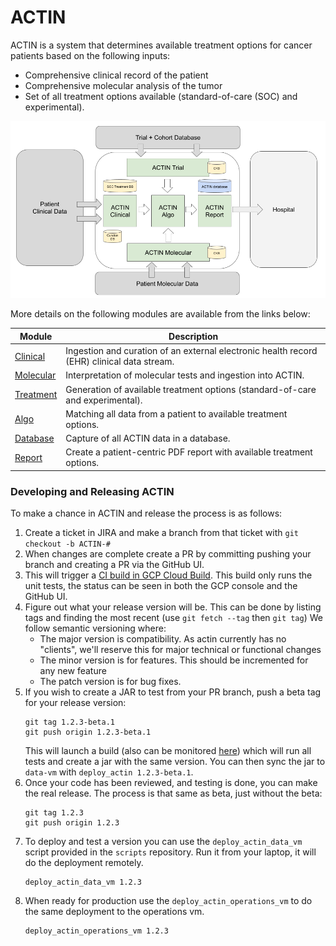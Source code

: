 # ACTIN

ACTIN is a system that determines available treatment options for cancer patients based on the following inputs:
 - Comprehensive clinical record of the patient
 - Comprehensive molecular analysis of the tumor
 - Set of all treatment options available (standard-of-care (SOC) and experimental).

![ACTIN System](system/src/main/resources/actin_system.png)
 
More details on the following modules are available from the links below:

| Module                 | Description                                                                                |
|------------------------|--------------------------------------------------------------------------------------------|
| [Clinical](clinical)   | Ingestion and curation of an external electronic health record (EHR) clinical data stream. |
| [Molecular](molecular) | Interpretation of molecular tests and ingestion into ACTIN.                                |
| [Treatment](treatment) | Generation of available treatment options (standard-of-care and experimental).             |
| [Algo](algo)           | Matching all data from a patient to available treatment options.                           |
| [Database](database)   | Capture of all ACTIN data in a database.                                                   |
| [Report](report)       | Create a patient-centric PDF report with available treatment options.                      |

### Developing and Releasing ACTIN

To make a chance in ACTIN and release the process is as follows:

1. Create a ticket in JIRA and make a branch from that ticket with `git checkout -b ACTIN-#`
2. When changes are complete create a PR by committing pushing your branch and creating a PR via the GitHub UI.
3. This will trigger a [CI build in GCP Cloud Build](https://console.cloud.google.com/cloud-build/builds;region=europe-west4?project=actin-build). This build only runs the unit tests, the status can be seen in both the GCP console and the GitHub UI. 
4. Figure out what your release version will be. This can be done by listing tags and finding the most recent (use `git fetch --tag` then `git tag`)
   We follow semantic versioning where:
    - The major version is compatibility. As actin currently has no "clients", we'll reserve this for major technical or functional changes
    - The minor version is for features. This should be incremented for any new feature
    - The patch version is for bug fixes. 
5. If you wish to create a JAR to test from your PR branch, push a beta tag for your release version:
    ```shell
   git tag 1.2.3-beta.1
   git push origin 1.2.3-beta.1
    ```
   This will launch a build (also can be monitored [here](https://console.cloud.google.com/cloud-build/builds;region=europe-west4?project=actin-build)) which will run all tests and create a jar with the same version. You can then sync the jar to `data-vm` with `deploy_actin 1.2.3-beta.1`.
6. Once your code has been reviewed, and testing is done, you can make the real release. The process is that same as beta, just without the beta:
    ```shell
    git tag 1.2.3
    git push origin 1.2.3
    ```
7. To deploy and test a version you can use the `deploy_actin_data_vm` script provided in the `scripts` repository. Run it from your laptop, it will do the deployment remotely.  
   ```shell
   deploy_actin_data_vm 1.2.3
   ```
8. When ready for production use the `deploy_actin_operations_vm` to do the same deployment to the operations vm. 
   ```shell
   deploy_actin_operations_vm 1.2.3
   ```
  
